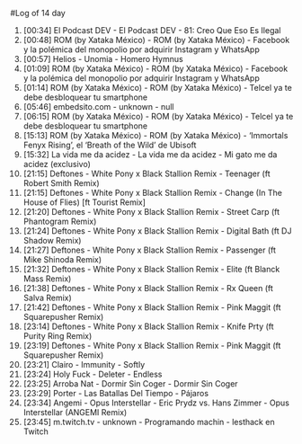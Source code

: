 #Log of 14 day

1. [00:34] El Podcast DEV - El Podcast DEV - 81: Creo Que Eso Es Ilegal
1. [00:48] ROM (by Xataka México) - ROM (by Xataka México) - Facebook y la polémica del monopolio por adquirir Instagram y WhatsApp
1. [00:57] Helios - Unomia - Homero Hymnus
1. [01:09] ROM (by Xataka México) - ROM (by Xataka México) - Facebook y la polémica del monopolio por adquirir Instagram y WhatsApp
1. [01:14] ROM (by Xataka México) - ROM (by Xataka México) - Telcel ya te debe desbloquear tu smartphone
1. [05:46] embedsito.com - unknown - null
1. [06:15] ROM (by Xataka México) - ROM (by Xataka México) - Telcel ya te debe desbloquear tu smartphone
1. [15:13] ROM (by Xataka México) - ROM (by Xataka México) - ‘Immortals Fenyx Rising’, el ‘Breath of the Wild’ de Ubisoft
1. [15:32] La vida me da acidez - La vida me da acidez - Mi gato me da acidez (exclusivo)
1. [21:15] Deftones - White Pony x Black Stallion Remix - Teenager (ft Robert Smith Remix)
1. [21:15] Deftones - White Pony x Black Stallion Remix - Change (In The House of Flies) [ft Tourist Remix]
1. [21:20] Deftones - White Pony x Black Stallion Remix - Street Carp (ft Phantogram Remix)
1. [21:24] Deftones - White Pony x Black Stallion Remix - Digital Bath (ft DJ Shadow Remix)
1. [21:27] Deftones - White Pony x Black Stallion Remix - Passenger (ft Mike Shinoda Remix)
1. [21:32] Deftones - White Pony x Black Stallion Remix - Elite (ft Blanck Mass Remix)
1. [21:38] Deftones - White Pony x Black Stallion Remix - Rx Queen (ft Salva Remix)
1. [21:42] Deftones - White Pony x Black Stallion Remix - Pink Maggit (ft Squarepusher Remix)
1. [23:14] Deftones - White Pony x Black Stallion Remix - Knife Prty (ft Purity Ring Remix)
1. [23:19] Deftones - White Pony x Black Stallion Remix - Pink Maggit (ft Squarepusher Remix)
1. [23:21] Clairo - Immunity - Softly
1. [23:24] Holy Fuck - Deleter - Endless
1. [23:25] Arroba Nat - Dormir Sin Coger - Dormir Sin Coger
1. [23:29] Porter - Las Batallas Del Tiempo - Pájaros
1. [23:34] Angemi - Opus Interstellar - Eric Prydz vs. Hans Zimmer - Opus Interstellar (ANGEMI Remix)
1. [23:45] m.twitch.tv - unknown - Programando machin - lesthack en Twitch
